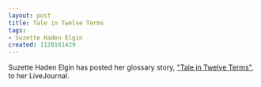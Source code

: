 ```yaml
---
layout: post
title: Tale in Twelve Terms
tags:
- Suzette Haden Elgin
created: 1120161429
---
```

Suzette Haden Elgin has posted her glossary story, ["Tale in Twelve Terms"](http://www.livejournal.com/users/ozarque/126600.html), to her LiveJournal.
